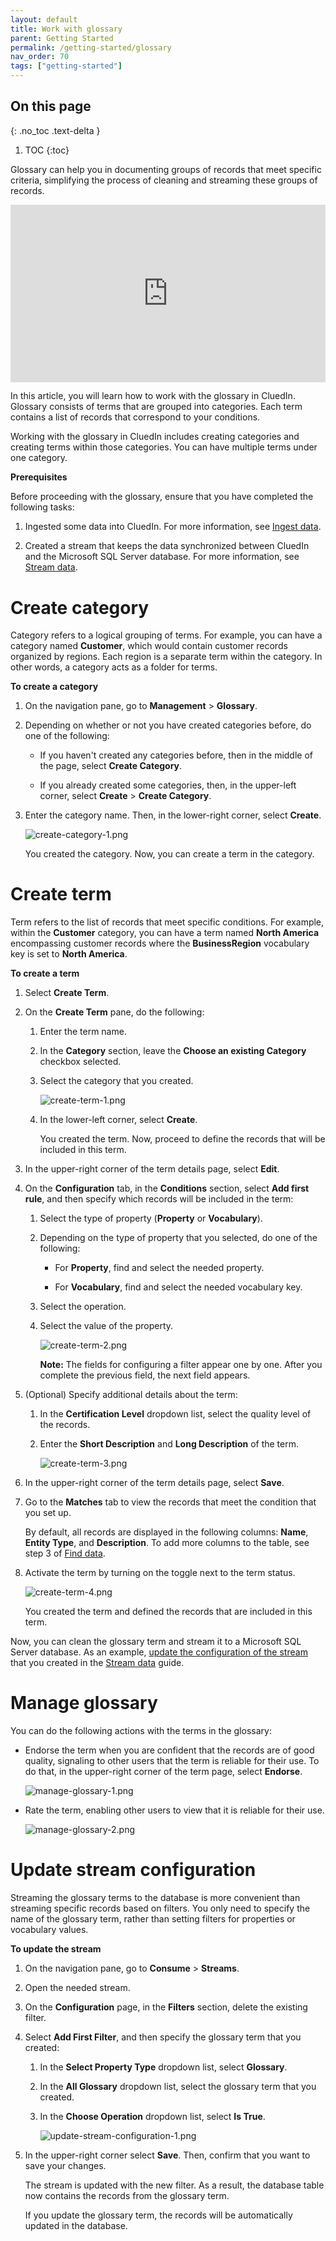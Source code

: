 ```yaml
---
layout: default
title: Work with glossary
parent: Getting Started
permalink: /getting-started/glossary
nav_order: 70
tags: ["getting-started"]
---
```

## On this page
{: .no_toc .text-delta }
1. TOC
{:toc}

Glossary can help you in documenting groups of records that meet specific criteria, simplifying the process of cleaning and streaming these groups of records.

<div style="padding:56.25% 0 0 0;position:relative;">
<iframe src="https://player.vimeo.com/video/853694351?badge=0&amp;autopause=0&amp;player_id=0&amp;app_id=58479" frameborder="0" allow="autoplay; fullscreen; picture-in-picture" style="position:absolute;top:0;left:0;width:100%;height:100%;" 
title="Getting started with Glossary in CluedIn"></iframe>
</div>

In this article, you will learn how to work with the glossary in CluedIn. Glossary consists of terms that are grouped into categories. Each term contains a list of records that correspond to your conditions.

Working with the glossary in CluedIn includes creating categories and creating terms within those categories. You can have multiple terms under one category.

**Prerequisites**

Before proceeding with the glossary, ensure that you have completed the following tasks:

1. Ingested some data into CluedIn. For more information, see [Ingest data](/getting-started/data-ingestion).

1. Created a stream that keeps the data synchronized between CluedIn and the Microsoft SQL Server database. For more information, see [Stream data](/getting-started/data-streaming).

# Create category

Category refers to a logical grouping of terms. For example, you can have a category named **Customer**, which would contain customer records organized by regions. Each region is a separate term within the category. In other words, a category acts as a folder for terms.

**To create a category**

1. On the navigation pane, go to **Management** > **Glossary**.

1. Depending on whether or not you have created categories before, do one of the following:

    - If you haven't created any categories before, then in the middle of the page, select **Create Category**.

    - If you already created some categories, then, in the upper-left corner, select **Create** > **Create Category**. 

1. Enter the category name. Then, in the lower-right corner, select **Create**.

    ![create-category-1.png](../../assets/images/getting-started/glossary/create-category-1.png)

    You created the category. Now, you can create a term in the category.

# Create term

Term refers to the list of records that meet specific conditions. For example, within the **Customer** category, you can have a term named **North America** encompassing customer records where the **BusinessRegion** vocabulary key is set to **North America**. 

**To create a term**

1. Select **Create Term**.

1. On the **Create Term** pane, do the following:

    1. Enter the term name.

    1. In the **Category** section, leave the **Choose an existing Category** checkbox selected.

    1. Select the category that you created.

        ![create-term-1.png](../../assets/images/getting-started/glossary/create-term-1.png)

    1. In the lower-left corner, select **Create**.

        You created the term. Now, proceed to define the records that will be included in this term.

1. In the upper-right corner of the term details page, select **Edit**.

1. On the **Configuration** tab, in the **Conditions** section, select **Add first rule**, and then specify which records will be included in the term:

    1. Select the type of property (**Property** or **Vocabulary**).

    1. Depending on the type of property that you selected, do one of the following:

        - For **Property**, find and select the needed property.

        - For **Vocabulary**, find and select the needed vocabulary key.

    1. Select the operation.

    1. Select the value of the property.

        ![create-term-2.png](../../assets/images/getting-started/glossary/create-term-2.png)

        **Note:** The fields for configuring a filter appear one by one. After you complete the previous field, the next field appears.

1. (Optional) Specify additional details about the term:

    1. In the **Certification Level** dropdown list, select the quality level of the records.

    1. Enter the **Short Description** and **Long Description** of the term.

        ![create-term-3.png](../../assets/images/getting-started/glossary/create-term-3.png)

1. In the upper-right corner of the term details page, select **Save**.

1. Go to the **Matches** tab to view the records that meet the condition that you set up.

    By default, all records are displayed in the following columns: **Name**, **Entity Type**, and **Description**. To add more columns to the table, see step 3 of [Find data](/Documentation/Getting-started/Clean-data#find-data).

1. Activate the term by turning on the toggle next to the term status.

    ![create-term-4.png](../../assets/images/getting-started/glossary/create-term-4.png)

    You created the term and defined the records that are included in this term.

Now, you can clean the glossary term and stream it to a Microsoft SQL Server database. As an example, [update the configuration of the stream](#update-stream-configuratrion) that you created in the [Stream data](/getting-started/data-streaming) guide.

# Manage glossary

You can do the following actions with the terms in the glossary:

- Endorse the term when you are confident that the records are of good quality, signaling to other users that the term is reliable for their use. To do that, in the upper-right corner of the term page, select **Endorse**.

    ![manage-glossary-1.png](../../assets/images/getting-started/glossary/manage-glossary-1.png)

- Rate the term, enabling other users to view that it is reliable for their use.

    ![manage-glossary-2.png](../../assets/images/getting-started/glossary/manage-glossary-2.png)

# Update stream configuration

Streaming the glossary terms to the database is more convenient than streaming specific records based on filters. You only need to specify the name of the glossary term, rather than setting filters for properties or vocabulary values.

**To update the stream**

1. On the navigation pane, go to **Consume** > **Streams**.

1. Open the needed stream.

1. On the **Configuration** page, in the **Filters** section, delete the existing filter.

1. Select **Add First Filter**, and then specify the glossary term that you created:

    1. In the **Select Property Type** dropdown list, select **Glossary**.

    1. In the **All Glossary** dropdown list, select the glossary term that you created.

    1. In the **Choose Operation** dropdown list, select **Is True**.

        ![update-stream-configuration-1.png](../../assets/images/getting-started/glossary/update-stream-configuration-1.png)

1. In the upper-right corner select **Save**. Then, confirm that you want to save your changes.

    The stream is updated with the new filter. As a result, the database table now contains the records from the glossary  term.

    If you update the glossary term, the records will be automatically updated in the database.